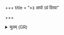 +++
title = "०३ आपो ऽग्रं दिव्या"

+++
<details><summary>मूलम् (GR)</summary>

आपो ऽग्रं दिव्या ओषधयस् ।  
तास् ते यक्ष्मम् एनस्यम्  
अङ्गादङ्गाद् अनीनशन् ॥ +++(Bhatt. anīnaśaṃ)+++
</details>